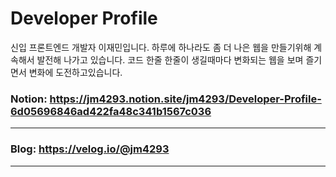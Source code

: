 # Developer Profile

신입 프론트엔드 개발자 이재민입니다.
하루에 하나라도 좀 더 나은 웹을 만들기위해 계속해서 발전해 나가고 있습니다.
코드 한줄 한줄이 생길때마다 변화되는 웹을 보며 즐기면서 변화에 도전하고있습니다.

### Notion: https://jm4293.notion.site/jm4293/Developer-Profile-6d05696846ad422fa48c341b1567c036
---
### Blog: https://velog.io/@jm4293
---
